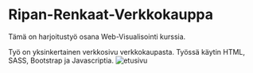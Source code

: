 # Ripan-Renkaat-Verkkokauppa
Tämä on harjoitustyö osana Web-Visualisointi kurssia.

Työ on yksinkertainen verkkosivu verkkokaupasta. Työssä käytin HTML, SASS, Bootstrap ja Javascriptia.
![etusivu](https://user-images.githubusercontent.com/60491377/198985099-164bfc27-ffb2-455d-9ed0-45cfce7ef942.PNG)
